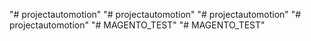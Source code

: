 "# projectautomotion" 
"# projectautomotion" 
"# projectautomotion" 
"# projectautomotion" 
"# MAGENTO_TEST" 
"# MAGENTO_TEST" 
